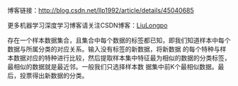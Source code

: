 博客链接：http://blog.csdn.net/llp1992/article/details/45040685

更多机器学习深度学习博客请关注CSDN博客：[LiuLongpo](http://blog.csdn.net/llp1992)


   存在一个样本数据集合，且集合中每个数据的标签都已知，即我们知道样本中每个数据与所属分类的对应关系。输入没有标签的新数据，将新数据
的每个特种与样本数据对应的特种进行比较，然后提取样本集中特征最为相似的数据的分类标签，最相似的数据就是最近邻。一般我们只选择样本数
据集中前K个最相似数据。最后，投票得出新数据的分类。
